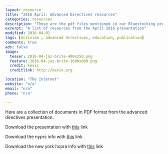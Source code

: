 ```yaml
---
layout: resource
title: "2016 April: Advanced Directives resources"
categories: resources
description: "These are the pdf files mentioned in our Bluestocking presentation for April 2016"
excerpt: "A list of resources from the April 2016 presentation"
modified: 2016-04-01
tags: [Activism , advanced directives, education, publication]
comments: true
ads: false
image:
  teaser: 2016-04-jaz-brite-400x250.png
  feature: 2016-04-jaz-brite-1600x800.png
  credit: kevix
  creditlink: http://kevix.org

location: "The Internet"
website: "n/a"
email: "n/a"
phone: "n/a"

---
```


Here are a collection of documents in PDF format from the advanced directives presentation.

Download the presentation with [this](/images/2016-04-08-icarus-nyc-advanced-directives-handout.pdf) link

Download the nyprs info with [this](/images/2016-04-08-icarus-nyc-nyprs-info.pdf) link

Download the new york hcpra info with [this](/images/2016-04-08-icarus-nyc-new-york-hcpra.pdf) link
